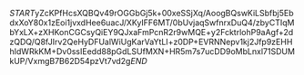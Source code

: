 $START$yZcKPfHcsXQBQv49rOGGbGj5k+00xeSSjXq/AoogBQswKiLSbfbj5EbdxXoY80x1zEoi1jvxdHee6uacJ/XKyIFF6MT/0bUvjaqSwfnrxDuQ4/zbyCTIqMbYxLX+zXHKonCGCsyQiEY9QJxaFmPcnR2r9wMQE+y2FcktrlohP9aAgf+2dzQDQ/Q8fJIrv2QeHyDFUalWiUgKarVaYtLI+z0DP+EVRNNepv1kj2Jfp9zEHHhIdWRkKM+Dv0ssIEedd88pGdLSUfMXN+HR5m7s7ucDD9oMbLnxl71SDUMkUP/VxmgB7B62D54pzVt7vd2g$END$